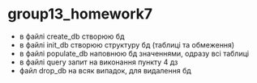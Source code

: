# group13_homework7
- в файлі create_db створюю бд
- в файлі init_db створюю структуру бд (таблиці та обмеження)
- в файлі populate_db наповнюю бд значеннями, одразу всі таблиці
- в файлі query запит на виконання пункту 4 дз
- файл drop_db на всяк випадок, для видалення бд
